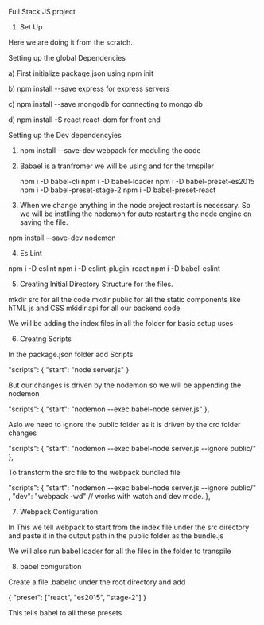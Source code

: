 Full Stack JS project

1. Set Up

 Here we are doing it from the scratch.

Setting up the global Dependencies

a) First initialize package.json using npm init

b) npm install --save express for express servers

c) npm install --save mongodb for connecting to mongo db

d) npm install -S react react-dom for front end


Setting up the Dev dependencyies

1. npm install --save-dev webpack  for moduling the code

2. Babael is a tranfromer we will be using and for the trnspiler

   npm i -D babel-cli
   npm i -D babel-loader
   npm i -D babel-preset-es2015
   npm i -D babel-preset-stage-2
   npm i -D babel-preset-react

3. When we change anything in the node project restart is necessary. So we will be instlling the nodemon for auto restarting the node engine on saving the file.

  npm install --save-dev nodemon

4. Es Lint

  npm i -D eslint
  npm i -D eslint-plugin-react
  npm i -D babel-eslint

5. Creating Initial Directory Structure for the files.

  mkdir src for all the code
  mkdir public for all the static components like hTML js and CSS
  mkidir api for all our backend code

We will be adding the index files in all the folder for basic setup uses

6. Creatng Scripts

In the package.json folder add  Scripts

  "scripts": {
    "start": "node server.js"
  }

But our changes is driven by the nodemon so we will be appending the nodemon

"scripts": {
    "start": "nodemon --exec babel-node server.js"
  },

Aslo we need to ignore the public folder as it is driven by the crc folder changes

"scripts": {
    "start": "nodemon --exec babel-node server.js --ignore public/"
  },

To transform the src file to the webpack bundled file

"scripts": {
   "start": "nodemon --exec babel-node server.js --ignore public/" ,
   "dev": "webpack -wd"  // works with watch and dev mode.
  },


7.  Webpack Configuration

In This we tell webpack to start from the index file under the src directory and paste it in the output path in the public folder as the bundle.js

We will also run babel loader for all the files in the folder to transpile

8. babel coniguration

Create a file .babelrc under the root directory and add

{
  "preset": ["react", "es2015", "stage-2"]
}

This tells babel to all these presets
